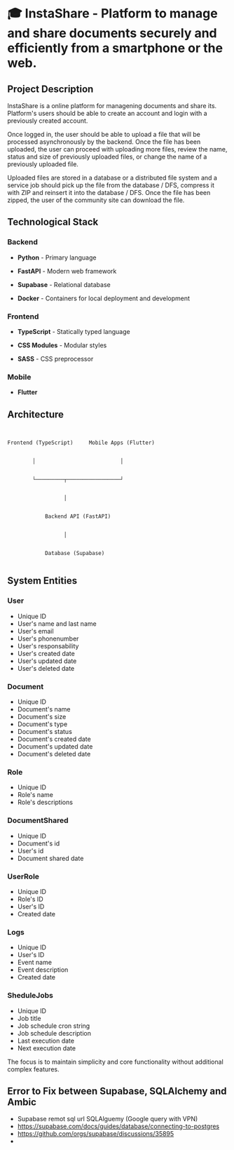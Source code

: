 # 🎓 InstaShare - Platform to manage and share documents securely and efficiently from a smartphone or the web.

## Project Description


InstaShare is a online platform for managening documents and share its. Platform's users should be able to create an account and login with a previously created account. 

Once logged in, the user should be able to upload a file that will be processed asynchronously by the backend.
Once the file has been uploaded, the user can proceed with uploading more files, review the name, status and size of previously uploaded files, or change the name of a previously uploaded file.

Uploaded files are stored in a database or a distributed file system and a service job should pick up the file from the database / DFS, compress it with ZIP and reinsert it into the database / DFS. 
Once the file has been zipped, the user of the community site can download the file. 



## Technological Stack


### Backend


- **Python** - Primary language


- **FastAPI** - Modern web framework


- **Supabase** - Relational database


- **Docker** - Containers for local deployment and development


### Frontend


- **TypeScript** - Statically typed language


- **CSS Modules** - Modular styles


- **SASS** - CSS preprocessor


### Mobile


- **Flutter**


## Architecture

```


Frontend (TypeScript)     Mobile Apps (Flutter)


        │                           │


        └─────────┬─────────────────┘


                  │


            Backend API (FastAPI)


                  │


            Database (Supabase)


```

## System Entities

### User
  - Unique ID
  - User's name and last name
  - User's email
  - User's phonenumber
  - User's responsability
  - User's created date
  - User's updated date
  - User's deleted date
### Document
  - Unique ID
  - Document's name
  - Document's size
  - Document's type
  - Document's status
  - Document's created date
  - Document's updated date
  - Document's deleted date
### Role
  - Unique ID
  - Role's name
  - Role's descriptions
### DocumentShared
  - Unique ID
  - Document's id
  - User's id
  - Document shared date
### UserRole
 - Unique ID
 - Role's ID
 - User's ID
 - Created date
### Logs
 - Unique ID
 - User's ID
 - Event name
 - Event description
 - Created date
### SheduleJobs
 - Unique ID
 - Job title
 - Job schedule cron string
 - Job schedule description
 - Last execution date
 - Next execution date

The focus is to maintain simplicity and core functionality without additional complex features.


## Error to Fix between Supabase, SQLAlchemy and Ambic

- Supabase remot sql url SQLAlguemy (Google query with VPN)
- https://supabase.com/docs/guides/database/connecting-to-postgres
- https://github.com/orgs/supabase/discussions/35895
-  